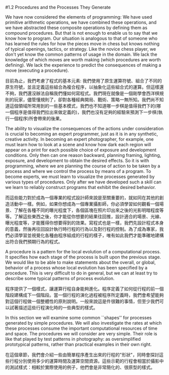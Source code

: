 #1.2  Procedures and the Processes They Generate

We have now considered the elements of programming: We have used primitive arithmetic operations, we have combined these operations, and we have abstracted these composite operations by defining them as compound procedures. But that is not enough to enable us to say that we know how to program. Our situation is analogous to that of someone who has learned the rules for how the pieces move in chess but knows nothing of typical openings, tactics, or strategy. Like the novice chess player, we don't yet know the common patterns of usage in the domain. We lack the knowledge of which moves are worth making (which procedures are worth defining). We lack the experience to predict the consequences of making a move (executing a procedure).

目前為止，我們考慮了程式的基本元素: 我們使用了原生運算符號、組合了不同的原生符號，並且定義這些組合為複合程序，以抽象化這些組合式的運算。但這樣還不夠，我們還沒辦法自稱我們懂如何寫程式。我們現在就像是一個剛學會西洋棋規則的玩家，儘管懂規則了，卻對各種經典開局、戰術、策略一無所知。我們尚不知道這個領域所常用到的一些基本模式，我們也不知道哪一步棋是值得我們下的(哪一個程序是值得我們拉出來做定義的)，我們也沒有足夠的經驗來預測下一步棋(執行一個程序)所會帶來的後果。

The ability to visualize the consequences of the actions under consideration is crucial to becoming an expert programmer, just as it is in any synthetic, creative activity. In becoming an expert photographer, for example, one must learn how to look at a scene and know how dark each region will appear on a print for each possible choice of exposure and development conditions. Only then can one reason backward, planning framing, lighting, exposure, and development to obtain the desired effects. So it is with programming, where we are planning the course of action to be taken by a process and where we control the process by means of a program. To become experts, we must learn to visualize the processes generated by various types of procedures. Only after we have developed such a skill can we learn to reliably construct programs that exhibit the desired behavior.

而這些能力對於成為一個專業的程式設計師來說是至關重要的，就如同在其他的創造活動中一樣。例如，如果你想成為一個專業攝影師，你必須學習如何觀看一個場景、了解在各種不同的曝光程度下，各個區塊在照片印出來之後的光影明暗程度等等。了解這些東西之後，你才能從你想要的結果往回推，設計適合的場景、光線、曝光程度等，才能獲得你想要得到的效果。寫程式也是一樣，我們先設計程式本身的意義，然後再往回設計執行時行程的行為以及對行程的控制。為了成為專家，我們必須學習並視覺化各種由程序組成的行程的樣子，唯有如此我們才能準確地建構出符合我們預期行為的程式。

A procedure is a pattern for the local evolution of a computational process. It specifies how each stage of the process is built upon the previous stage. We would like to be able to make statements about the overall, or global, behavior of a process whose local evolution has been specified by a procedure. This is very difficult to do in general, but we can at least try to describe some typical patterns of process evolution.

程序提供了一個樣式，讓運算行程自身能夠進化。程序定義了如何從行程的前一個階段建構成下一個階段。當一個行程的演化過程被程序所定義時，我們會希望能夠對這個行程做一個整體性的原則說明。一般來說這是件很難的事情，但至少我們可以試著描述這些行程演化時的一些典型的樣式。

In this section we will examine some common ``shapes'' for processes generated by simple procedures. We will also investigate the rates at which these processes consume the important computational resources of time and space. The procedures we will consider are very simple. Their role is like that played by test patterns in photography: as oversimplified prototypical patterns, rather than practical examples in their own right.

在這個章節，我們會介紹一些由簡單程序產生出來的行程的"形狀"，同時會探討這些行程分別使用多少的運算時間及運算空間資源。這些示範的行程會相當於攝影中的測試樣式：相較於實際使用的例子，他們會是非常簡化的、很原型的樣式。